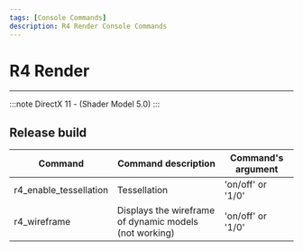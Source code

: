 ```yaml
---
tags: [Console Commands]
description: R4 Render Console Commands
---
```


# R4 Render

___

:::note
DirectX 11 - (Shader Model 5.0)
:::

## Release build

| Command | Command description | Command's argument |
|---|---|---|
| r4_enable_tessellation | Tessellation | 'on/off' or '1/0' |
| r4_wireframe | Displays the wireframe of dynamic models (not working) | 'on/off' or '1/0' |
